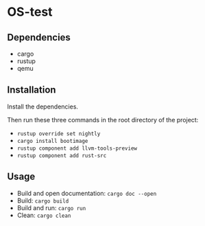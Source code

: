 # OS-test

## Dependencies
- cargo
- rustup
- qemu

## Installation
Install the dependencies.

Then run these three commands in the root directory of the project:
- `rustup override set nightly`
- `cargo install bootimage`
- `rustup component add llvm-tools-preview`
- `rustup component add rust-src`

## Usage
- Build and open documentation: `cargo doc --open`
- Build: `cargo build`
- Build and run: `cargo run`
- Clean: `cargo clean`
